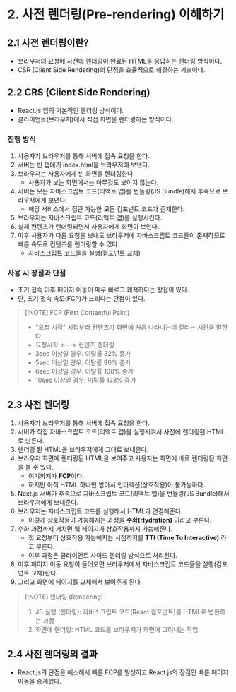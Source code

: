# 2. 사전 렌더링(Pre-rendering) 이해하기

## 2.1 사전 렌더링이란?
- 브라우저의 요청에 사전에 렌더링이 완료된 HTML을 응답하는 렌더링 방식이다.
- CSR (Client Side Rendering)의 단점을 효율적으로 해결하는 기술이다.

## 2.2 CRS (Client Side Rendering)
- React.js 앱의 기본적인 렌더링 방식이다.
- 클라이언트(브라우저)에서 직접 화면을 렌더링하는 방식이다.

### 진행 방식
1. 사용자가 브라우저를 통해 서버에 접속 요청을 한다.
2. 서버는 빈 껍데기 index.html을 브라우저에 보낸다.
3. 브라우저는 사용자에게 빈 화면을 렌더링한다.
	- 사용자가 보는 화면에서는 아무것도 보이지 않는다.
4. 서버는 모든 자바스크립트 코드(리액트 앱)를 번들링(JS Bundle)해서 후속으로 브라우저에게 보낸다.
	- 해당 서비스에서 접근 가능한 모든 컴포넌트 코드가 존재한다.
5. 브라우저는 자바스크립트 코드(리액트 앱)를 실행시킨다.
6. 실제 컨텐츠가 렌더링되면서 사용자에게 화면이 보인다.
7. 이후 사용자가 다른 요청을 보내도 브라우저에 자바스크립트 코드들이 존재하므로 빠른 속도로 컨텐츠를 렌더링할 수 있다.
	- 자바스크립트 코드들을 실행(컴포넌트 교체)

### 사용 시 장점과 단점
- 초기 접속 이후 페이지 이동이 매우 빠르고 쾌적하다는 장점이 있다.
- 단, 초기 접속 속도(FCP)가 느리다는 단점이 있다.

> [!NOTE] FCP (First Contentful Paint)
> - "요청 시작" 시점부터 컨텐츠가 화면에 처음 나타나는데 걸리는 시간을 말한다.
> - 요청시작 <---> 컨텐츠 렌더링
> - 3sec 이상일 경우: 이탈률 32% 증가
> - 5sec 이상일 경우: 이탈률 90% 증가
> - 6sec 이상일 경우: 이탈률 106% 증가
> - 10sec 이상일 경우: 이탈률 123% 증가


## 2.3 사전 렌더링
1. 사용자가 브라우저를 통해 서버에 접속 요청을 한다.
2. 서버가 직접 자바스크립트 코드(리액트 앱)을 실행시켜서 사전에 렌더링된 HTML로 만든다.
3. 렌더링 된 HTML을 브라우저에게 그대로 보내준다.
4. 브라우저 화면에 렌더링된 HTML을 보여주고 사용자는 화면에 바로 렌더링된 화면을 볼 수 있다.
	- 여기까지가 **FCP**이다.
	- 하지만 아직 HTML 하나만 받아서 인터렉션(상호작용)이 불가능하다.
5. Next.js 서버가 후속으로 자바스크립트 코드(리액트 앱)을 번들링(JS Bundle)해서 브라우저에게 보내준다.
6. 브라우저는 자바스크립트 코드를 실행해서 HTML과 연결해준다.
	- 이렇게 상호작용이 가능해지는 과정을 **수화(Hydration)** 이라고 부른다.
7. 수화 과정까지 거치면 웹 페이지가 상호작용까지 가능해진다.
	- 첫 요청부터 상호작용 가능해지는 시점까지를 **TTI (Time To Interactive)** 라고 부른다.
	- 이후 과정은 클라이언트 사이드 렌더링 방식으로 처리된다.
8. 이후 페이지 이동 요청이 들어오면 브라우저에서 자바스크립트 코드들을 실행(컴포넌트 교체)한다.
9. 그리고 화면에 페이지를 교체해서 보여주게 된다.


> [!NOTE] 렌더링 (Rendering)
> 1. JS 실행 (렌더링): 자바스크립트 코드(React 컴포넌트)를 HTML로 변환하는 과정
> 2. 화면에 렌더링: HTML 코드를 브라우저가 화면에 그려내는 작업

## 2.4 사전 렌더링의 결과
- React.js의 단점을 해소해서 빠른 FCP를 발성하고 React.js의 장점인 빠른 페이지 이동을 승계했다.